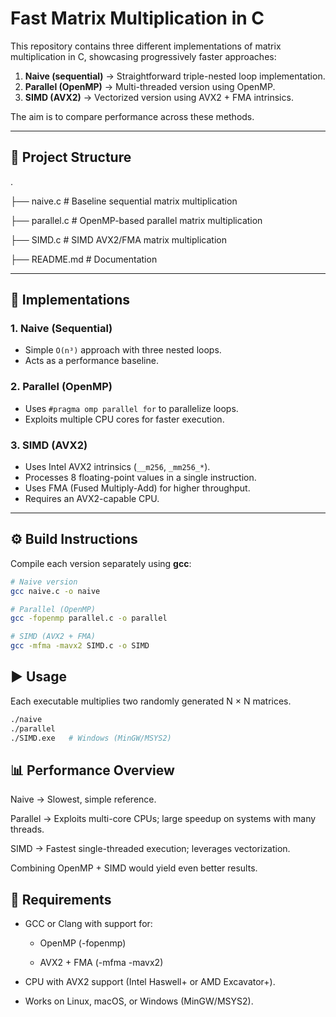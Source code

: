 # Fast Matrix Multiplication in C

This repository contains three different implementations of matrix multiplication in C, showcasing progressively faster approaches:

1. **Naive (sequential)** → Straightforward triple-nested loop implementation.  
2. **Parallel (OpenMP)** → Multi-threaded version using OpenMP.  
3. **SIMD (AVX2)** → Vectorized version using AVX2 + FMA intrinsics.  

The aim is to compare performance across these methods.

---

## 📂 Project Structure
.

├── naive.c # Baseline sequential matrix multiplication

├── parallel.c # OpenMP-based parallel matrix multiplication

├── SIMD.c # SIMD AVX2/FMA matrix multiplication

├── README.md # Documentation

---

## 🚀 Implementations

### 1. Naive (Sequential)
- Simple `O(n³)` approach with three nested loops.
- Acts as a performance baseline.

### 2. Parallel (OpenMP)
- Uses `#pragma omp parallel for` to parallelize loops.
- Exploits multiple CPU cores for faster execution.

### 3. SIMD (AVX2)
- Uses Intel AVX2 intrinsics (`__m256`, `_mm256_*`).
- Processes 8 floating-point values in a single instruction.
- Uses FMA (Fused Multiply-Add) for higher throughput.
- Requires an AVX2-capable CPU.

---

## ⚙️ Build Instructions

Compile each version separately using **gcc**:

```bash
# Naive version
gcc naive.c -o naive

# Parallel (OpenMP)
gcc -fopenmp parallel.c -o parallel

# SIMD (AVX2 + FMA)
gcc -mfma -mavx2 SIMD.c -o SIMD

```
## ▶️ Usage
Each executable multiplies two randomly generated N × N matrices.

```bash
./naive
./parallel
./SIMD.exe   # Windows (MinGW/MSYS2)
```
## 📊 Performance Overview

Naive → Slowest, simple reference.

Parallel → Exploits multi-core CPUs; large speedup on systems with many threads.

SIMD → Fastest single-threaded execution; leverages vectorization.

Combining OpenMP + SIMD would yield even better results.

## 🔧 Requirements

- GCC or Clang with support for:

  - OpenMP (-fopenmp)

  - AVX2 + FMA (-mfma -mavx2)

- CPU with AVX2 support (Intel Haswell+ or AMD Excavator+).

- Works on Linux, macOS, or Windows (MinGW/MSYS2).
